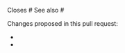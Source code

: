 <!---
This is a suggested pull request template.
It's designed to capture information we've found to be useful in reviewing pull requests.

If there is other information that would be helpful to include, please don't hesitate to add it!
-->

<!-- Please indicate after the # which issue you're closing with this PR.
This is helpful for the maintainers AND will magically close the issue
when this pull request is merged!
If the PR closes multiple issues, includes "closes" before each one is listed.

You can also just link to other issues if necessary, e.g. "See also #1234".

https://help.github.com/articles/closing-issues-using-keywords
-->
Closes # 
See also #

<!-- Please give a brief overview of what has changed in the PR.
If you're not sure what to write, consider it a note to the maintainers
to indicate what they should be looking for when they review the pull request.
-->
Changes proposed in this pull request:

-
-
